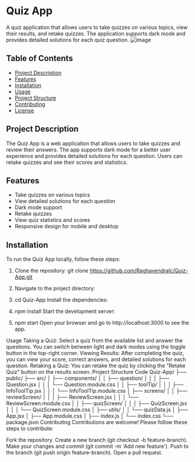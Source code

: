 # Quiz App

A quiz application that allows users to take quizzes on various topics, view their results, and retake quizzes. The application supports dark mode and provides detailed solutions for each quiz question.
![image](https://github.com/user-attachments/assets/328ca43e-5c99-41bc-9964-262bd7c3aafa)



## Table of Contents

- [Project Description](#project-description)
- [Features](#features)
- [Installation](#installation)
- [Usage](#usage)
- [Project Structure](#project-structure)
- [Contributing](#contributing)
- [License](#license)

## Project Description

The Quiz App is a web application that allows users to take quizzes and review their answers. The app supports dark mode for a better user experience and provides detailed solutions for each question. Users can retake quizzes and see their scores and statistics.

## Features

- Take quizzes on various topics
- View detailed solutions for each question
- Dark mode support
- Retake quizzes
- View quiz statistics and scores
- Responsive design for mobile and desktop

## Installation

To run the Quiz App locally, follow these steps:

1. Clone the repository:
   git clone https://github.com/Raghavendralc/Quiz-App.git
2. Navigate to the project directory:

3. cd Quiz-App
Install the dependencies:

4. npm install
Start the development server:

5. npm start
Open your browser and go to http://localhost:3000 to see the app.

Usage
Taking a Quiz: Select a quiz from the available list and answer the questions. You can switch between light and dark modes using the toggle button in the top-right corner.
Viewing Results: After completing the quiz, you can view your score, correct answers, and detailed solutions for each question.
Retaking a Quiz: You can retake the quiz by clicking the "Retake Quiz" button on the results screen.
Project Structure
Code
Quiz-App/
├── public/
├── src/
│   ├── components/
│   │   ├── question/
│   │   │   ├── Question.jsx
│   │   │   └── Question.module.css
│   │   ├── toolTip/
│   │   │   ├── InfoToolTip.jsx
│   │   │   └── InfoToolTip.module.css
│   ├── screens/
│   │   ├── reviewScreen/
│   │   │   ├── ReviewScreen.jsx
│   │   │   └── ReviewScreen.module.css
│   │   ├── quizScreen/
│   │   │   ├── QuizScreen.jsx
│   │   │   └── QuizScreen.module.css
│   ├── utils/
│   │   └── quizData.js
│   ├── App.jsx
│   ├── App.module.css
│   ├── index.js
│   └── index.css
└── package.json
Contributing
Contributions are welcome! Please follow these steps to contribute:

Fork the repository.
Create a new branch (git checkout -b feature-branch).
Make your changes and commit (git commit -m 'Add new feature').
Push to the branch (git push origin feature-branch).
Open a pull request.

